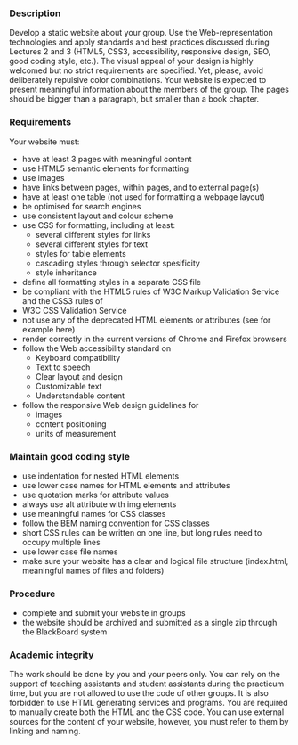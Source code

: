 ### Description
Develop a static website about your group. Use the Web-representation technologies and apply standards and
best practices discussed during Lectures 2 and 3 (HTML5, CSS3, accessibility, responsive design, SEO, good coding
style, etc.). The visual  appeal of your design is highly welcomed but no strict requirements are specified. Yet, please,
avoid deliberately repulsive color combinations. Your website  is expected to present meaningful information about the
members of the group. The pages should be bigger than a paragraph, but smaller than a book chapter.
### Requirements
Your website must:

  -  have at least 3 pages with meaningful content
  -  use HTML5 semantic elements for formatting
  -  use images
  -  have links between pages, within pages, and to external page(s)
  -  have at least one table (not used for formatting a webpage layout)
  -  be optimised for search engines
  -  use consistent layout and colour scheme
  -  use CSS for formatting, including at least:
     -   several different styles for links
     -   several different styles for text
     -   styles for table elements
     -   cascading styles through selector spesificity
     -   style inheritance
  -  define all formatting styles in a separate CSS file
  -  be compliant with the HTML5 rules of W3C Markup Validation Service and the CSS3 rules of 
  -  W3C CSS Validation Service
  -  not use any of the deprecated HTML elements or attributes (see for example here)
  -  render correctly in the current versions of Chrome and Firefox browsers
  -  follow the Web accessibility standard on
     -   Keyboard compatibility
     -   Text to speech
     -   Clear layout and design
     -   Customizable text
     -   Understandable content
  -  follow the responsive Web design guidelines for
     -   images
     -   content positioning
     -   units of measurement

### Maintain good coding style

  -  use indentation for nested HTML elements
  -  use lower case names for HTML elements and attributes
  -  use quotation marks for attribute values
  -  always use alt attribute with img elements
  -  use meaningful names for CSS classes
  -  follow the BEM naming convention for CSS classes
  -  short CSS rules can be written on one line, but long rules need to occupy multiple lines
  -  use lower case file names
  -  make sure your website has a clear and logical file structure (index.html, meaningful names of files and folders)

### Procedure

  -  complete and submit your website in groups 
  -  the website should be archived and submitted as a single zip through the BlackBoard system

### Academic integrity
The work should be done by you and your peers only. You can rely on the support of teaching assistants and student
assistants during the practicum time, but you are not allowed to use the code of other groups. It is also forbidden to use
HTML generating services and programs. You are required to manually create both the HTML and the CSS code. You can
use external sources for the content of your website, however, you must refer to them by linking and naming.

